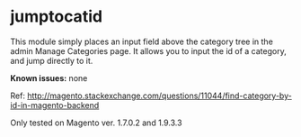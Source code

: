 jumptocatid
===========

This module simply places an input field above the category tree in the admin Manage Categories page.
It allows you to input the id of a category, and jump directly to it.

**Known issues:** none

Ref: http://magento.stackexchange.com/questions/11044/find-category-by-id-in-magento-backend

Only tested on Magento ver. 1.7.0.2 and 1.9.3.3